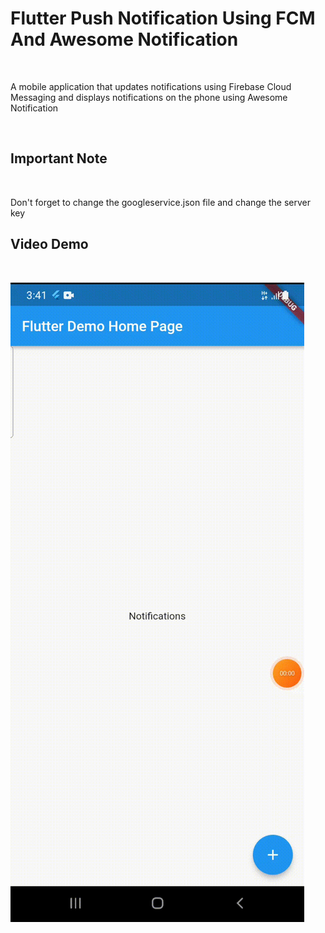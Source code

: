 <h1>
Flutter Push Notification Using FCM And Awesome Notification 
</h1>

</br> 

<p>A mobile application that updates notifications using Firebase Cloud Messaging and displays notifications on the phone using Awesome Notification</p>

</br>

<h2>Important Note</h2>
</br> 
<p>
Don't forget to change the googleservice.json file and change the server key
</p>
<h2>Video Demo</h2>
</br> 

![Test-Gif-File](https://github.com/Ebrahim1133/Flutter-Push-Notification-Using-FCM-And-Awesome-Notification/blob/master/XRecorder_02052023_154103.gif)




